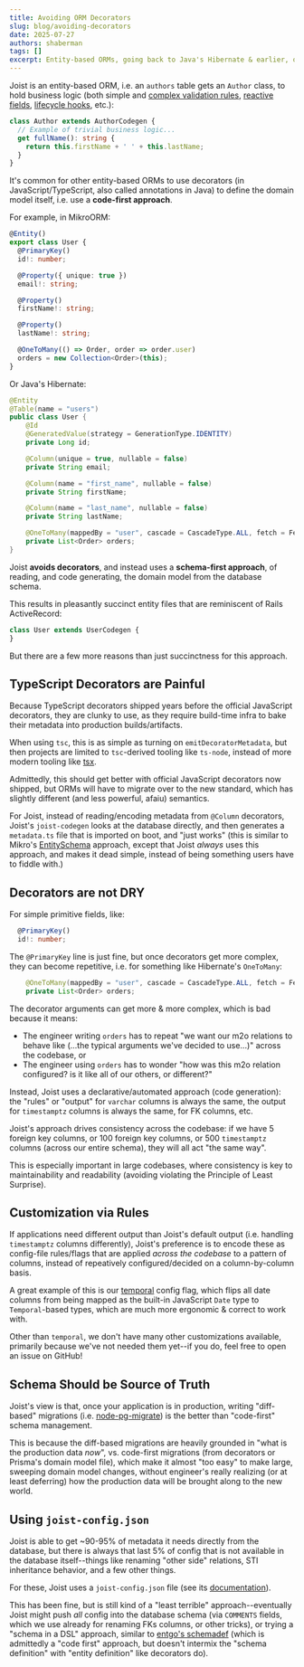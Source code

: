 ```yaml
---
title: Avoiding ORM Decorators
slug: blog/avoiding-decorators
date: 2025-07-27
authors: shaberman
tags: []
excerpt: Entity-based ORMs, going back to Java's Hibernate & earlier, often use decorators or annotations like `@PrimaryKey` to define the domain model; Joist pushes back on this pattern, and prefers schema-driven code generation.
---
```


Joist is an entity-based ORM, i.e. an `authors` table gets an `Author` class, to hold business logic (both simple and [complex validation rules](/modeling/validation-rules/#reactive-validation-rules), [reactive fields](/modeling/reactive-fields/), [lifecycle hooks](/modeling/lifecycle-hooks/), etc.):

```ts title="Author.ts"
class Author extends AuthorCodegen {
  // Example of trivial business logic...
  get fullName(): string {
    return this.firstName + ' ' + this.lastName;
  }
}
```

It's common for other entity-based ORMs to use decorators (in JavaScript/TypeScript, also called annotations in Java) to define the domain model itself, i.e. use a **code-first approach**.

For example, in MikroORM:

```ts title="Author.ts"
@Entity()
export class User {
  @PrimaryKey()
  id!: number;

  @Property({ unique: true })
  email!: string;

  @Property()
  firstName!: string;

  @Property()
  lastName!: string;

  @OneToMany(() => Order, order => order.user)
  orders = new Collection<Order>(this);
}
```

Or Java's Hibernate:

```java title="Author.java"
@Entity
@Table(name = "users")
public class User {
    @Id
    @GeneratedValue(strategy = GenerationType.IDENTITY)
    private Long id;

    @Column(unique = true, nullable = false)
    private String email;

    @Column(name = "first_name", nullable = false)
    private String firstName;

    @Column(name = "last_name", nullable = false)
    private String lastName;

    @OneToMany(mappedBy = "user", cascade = CascadeType.ALL, fetch = FetchType.LAZY)
    private List<Order> orders;
}
```

Joist **avoids decorators**, and instead uses a **schema-first approach**, of reading, and code generating, the domain model from the database schema.

This results in pleasantly succinct entity files that are reminiscent of Rails ActiveRecord:

```ts
class User extends UserCodegen {
}
```

But there are a few more reasons than just succinctness for this approach.

## TypeScript Decorators are Painful

Because TypeScript decorators shipped years before the official JavaScript decorators, they are clunky to use, as they require build-time infra to bake their metadata into production builds/artifacts.

When using `tsc`, this is as simple as turning on `emitDecoratorMetadata`, but then projects are limited to `tsc`-derived tooling like `ts-node`, instead of more modern tooling like [tsx](https://github.com/privatenumber/tsx).

Admittedly, this should get better with official JavaScript decorators now shipped, but ORMs will have to migrate over to the new standard, which has slightly different (and less powerful, afaiu) semantics.

For Joist, instead of reading/encoding metadata from `@Column` decorators, Joist's `joist-codegen` looks at the database directly, and then generates a `metadata.ts` file that is imported on boot, and "just works" (this is similar to Mikro's [EntitySchema](https://mikro-orm.io/docs/metadata-providers#using-entityschema) approach, except that Joist *always* uses this approach, and makes it dead simple, instead of being something users have to fiddle with.)

## Decorators are not DRY

For simple primitive fields, like:

```ts
  @PrimaryKey()
  id!: number;
```

The `@PrimaryKey` line is just fine, but once decorators get more complex, they can become repetitive, i.e. for something like Hibernate's `OneToMany`:

```java
    @OneToMany(mappedBy = "user", cascade = CascadeType.ALL, fetch = FetchType.LAZY)
    private List<Order> orders;
```

The decorator arguments can get more & more complex, which is bad because it means:

* The engineer writing `orders` has to repeat "we want our m2o relations to behave like (...the typical arguments we've decided to use...)" across the codebase, or
* The engineer using `orders` has to wonder "how was this m2o relation configured? is it like all of our others, or different?"

Instead, Joist uses a declarative/automated approach (code generation): the "rules" or "output" for `varchar` columns is always the same, the output for `timestamptz` columns is always the same, for FK columns, etc.

Joist's approach drives consistency across the codebase: if we have 5 foreign key columns, or 100 foreign key columns, or 500 `timestamptz` columns (across our entire schema), they will all act "the same way".

This is especially important in large codebases, where consistency is key to maintainability and readability (avoiding violating the Principle of Least Surprise).

## Customization via Rules

If applications need different output than Joist's default output (i.e. handling `timestamptz` columns differently), Joist's preference is to encode these as config-file rules/flags that are applied *across the codebase* to a pattern of columns, instead of repeatively configured/decided on a column-by-column basis.

A great example of this is our [temporal](/getting-started/configuration/#temporal) config flag, which flips all date columns from being mapped as the built-in JavaScript `Date` type to `Temporal`-based types, which are much more ergonomic & correct to work with.

Other than `temporal`, we don't have many other customizations available, primarily because we've not needed them yet--if you do, feel free to open an issue on GitHub!

## Schema Should be Source of Truth

Joist's view is that, once your application is in production, writing "diff-based" migrations (i.e. [node-pg-migrate](https://github.com/salsita/node-pg-migrate/)) is the better than "code-first" schema management.

This is because the diff-based migrations are heavily grounded in "what is the production data *now*", vs. code-first migrations (from decorators or Prisma's domain model file), which make it almost "too easy" to make large, sweeping domain model changes, without engineer's really realizing (or at least deferring) how the production data will be brought along to the new world.

## Using `joist-config.json`

Joist is able to get ~90-95% of metadata it needs directly from the database, but there is always that last 5% of config that is not available in the database itself--things like renaming "other side" relations, STI inheritance behavior, and a few other things.

For these, Joist uses a `joist-config.json` file (see its [documentation](/getting-started/configuration/)).

This has been fine, but is still kind of a "least terrible" approach--eventually Joist might push *all* config into the database schema (via `COMMENTS` fields, which we use already for renaming FKs columns, or other tricks), or trying a "schema in a DSL" approach, similar to [entgo's schemadef](https://entgo.io/docs/schema-def) (which is admittedly a "code first" approach, but doesn't intermix the "schema definition" with "entity definition" like decorators do).
